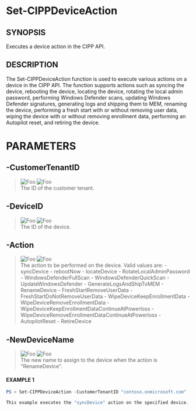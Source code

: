 # Set-CIPPDeviceAction
## SYNOPSIS
Executes a device action in the CIPP API.
## DESCRIPTION
The Set-CIPPDeviceAction function is used to execute various actions on a device in the CIPP API. The function supports actions such as syncing the device, rebooting the device, locating the device, rotating the local admin password, performing Windows Defender scans, updating Windows Defender signatures, generating logs and shipping them to MEM, renaming the device, performing a fresh start with or without removing user data, wiping the device with or without removing enrollment data, performing an Autopilot reset, and retiring the device.
# PARAMETERS

## **-CustomerTenantID**
> ![Foo](https://img.shields.io/badge/Type-String-Blue?) ![Foo](https://img.shields.io/badge/Mandatory-TRUE-Red?) \
The ID of the customer tenant.

  ## **-DeviceID**
> ![Foo](https://img.shields.io/badge/Type-Guid-Blue?) ![Foo](https://img.shields.io/badge/Mandatory-TRUE-Red?) \
The ID of the device.

  ## **-Action**
> ![Foo](https://img.shields.io/badge/Type-String-Blue?) ![Foo](https://img.shields.io/badge/Mandatory-TRUE-Red?) \
The action to be performed on the device. Valid values are: - syncDevice - rebootNow - locateDevice - RotateLocalAdminPassword - WindowsDefenderFullScan - WindowsDefenderQuickScan - UpdateWindowsDefender - GenerateLogsAndShipToMEM - RenameDevice - FreshStartRemoveUserData - FreshStartDoNotRemoveUserData - WipeDeviceKeepEnrollmentData - WipeDeviceRemoveEnrollmentData - WipeDeviceKeepEnrollmentDataContinueAtPowerloss - WipeDeviceRemoveEnrollmentDataContinueAtPowerloss - AutopilotReset - RetireDevice

  ## **-NewDeviceName**
> ![Foo](https://img.shields.io/badge/Type-String-Blue?) ![Foo](https://img.shields.io/badge/Mandatory-FALSE-Green?) \
The new name to assign to the device when the action is "RenameDevice".

 #### EXAMPLE 1
```powershell
PS > Set-CIPPDeviceAction -CustomerTenantID "contoso.onmicrosoft.com" -DeviceID "98765432-4321-4321-4321-0987654321BA" -Action "syncDevice"

This example executes the "syncDevice" action on the specified device.
```

